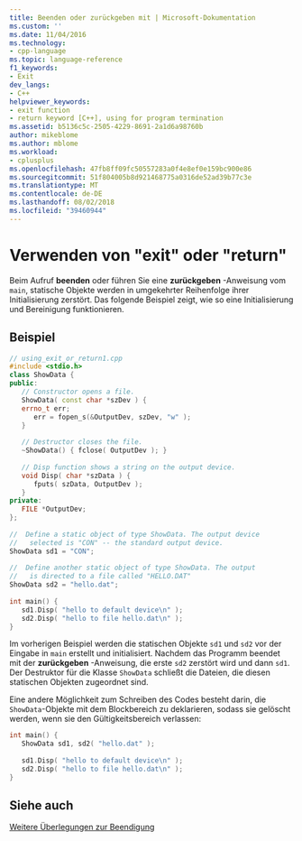 ```yaml
---
title: Beenden oder zurückgeben mit | Microsoft-Dokumentation
ms.custom: ''
ms.date: 11/04/2016
ms.technology:
- cpp-language
ms.topic: language-reference
f1_keywords:
- Exit
dev_langs:
- C++
helpviewer_keywords:
- exit function
- return keyword [C++], using for program termination
ms.assetid: b5136c5c-2505-4229-8691-2a1d6a98760b
author: mikeblome
ms.author: mblome
ms.workload:
- cplusplus
ms.openlocfilehash: 47fb8ff09fc50557283a0f4e8ef0e159bc900e86
ms.sourcegitcommit: 51f804005b8d921468775a0316de52ad39b77c3e
ms.translationtype: MT
ms.contentlocale: de-DE
ms.lasthandoff: 08/02/2018
ms.locfileid: "39460944"
---
```

# <a name="using-exit-or-return"></a>Verwenden von "exit" oder "return"
Beim Aufruf **beenden** oder führen Sie eine **zurückgeben** -Anweisung vom `main`, statische Objekte werden in umgekehrter Reihenfolge ihrer Initialisierung zerstört. Das folgende Beispiel zeigt, wie so eine Initialisierung und Bereinigung funktionieren.  
  
## <a name="example"></a>Beispiel  
  
```cpp 
// using_exit_or_return1.cpp  
#include <stdio.h>  
class ShowData {  
public:  
   // Constructor opens a file.  
   ShowData( const char *szDev ) {  
   errno_t err;  
      err = fopen_s(&OutputDev, szDev, "w" );  
   }  
  
   // Destructor closes the file.  
   ~ShowData() { fclose( OutputDev ); }  
  
   // Disp function shows a string on the output device.  
   void Disp( char *szData ) {   
      fputs( szData, OutputDev );  
   }  
private:  
   FILE *OutputDev;  
};  
  
//  Define a static object of type ShowData. The output device  
//   selected is "CON" -- the standard output device.  
ShowData sd1 = "CON";  
  
//  Define another static object of type ShowData. The output  
//   is directed to a file called "HELLO.DAT"  
ShowData sd2 = "hello.dat";  
  
int main() {  
   sd1.Disp( "hello to default device\n" );  
   sd2.Disp( "hello to file hello.dat\n" );  
}  
```  
  
 Im vorherigen Beispiel werden die statischen Objekte `sd1` und `sd2` vor der Eingabe in `main` erstellt und initialisiert. Nachdem das Programm beendet mit der **zurückgeben** -Anweisung, die erste `sd2` zerstört wird und dann `sd1`. Der Destruktor für die Klasse `ShowData` schließt die Dateien, die diesen statischen Objekten zugeordnet sind.   
  
 Eine andere Möglichkeit zum Schreiben des Codes besteht darin, die `ShowData`-Objekte mit dem Blockbereich zu deklarieren, sodass sie gelöscht werden, wenn sie den Gültigkeitsbereich verlassen:  
  
```cpp 
int main() {  
   ShowData sd1, sd2( "hello.dat" );  
  
   sd1.Disp( "hello to default device\n" );  
   sd2.Disp( "hello to file hello.dat\n" );  
}  
```  
  
## <a name="see-also"></a>Siehe auch  
 [Weitere Überlegungen zur Beendigung](../cpp/additional-termination-considerations.md)